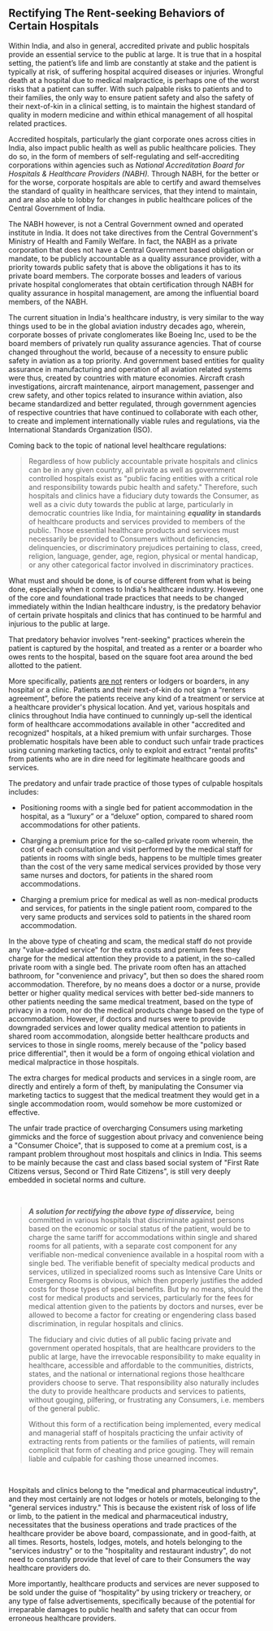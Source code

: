 ## Rectifying The Rent-seeking Behaviors of Certain Hospitals 

Within India, and also in general, accredited private and public hospitals provide an essential service to the public at large. It is true that in a hospital setting, the patient’s life and limb are constantly at stake and the patient is typically at risk, of suffering hospital acquired diseases or injuries. Wrongful death at a hospital due to medical malpractice, is perhaps one of the worst risks that a patient can suffer. With such palpable risks to patients and to their families, the only way to ensure patient safety and also the safety of their next-of-kin in a clinical setting, is to maintain the highest standard of quality in modern medicine and within ethical management of all hospital related practices. 

Accredited hospitals, particularly the giant corporate ones across cities in India, also impact public health as well as public healthcare policies. They do so, in the form of members of self-regulating and self-accrediting corporations within agencies such as *National Accreditation Board for Hospitals & Healthcare Providers (NABH).* Through NABH, for the better or for the worse, corporate hospitals are able to certify and award themselves the standard of quality in healthcare services, that they intend to maintain, and are also able to lobby for changes in public healthcare polices of the Central Government of India. 

The NABH however, is not a Central Government owned and operated institute in India. It does not take directives from the Central Government's Ministry of Health and Family Welfare. In fact, the NABH as a private corporation that does not have a Central Government based obligation or mandate, to be publicly accountable as a quality assurance provider, with a priority towards public safety that is above the obligations it has to its private board members. The corporate bosses and leaders of various private hospital conglomerates that obtain certification through NABH for quality assurance in hospital management, are among the influential board members, of the NABH. 

The current situation in India's healthcare industry, is very similar to the way things used to be in the global aviation industry decades ago, wherein, corporate bosses of private conglomerates like Boeing Inc, used to be the board members of privately run quality assurance agencies. That of course changed throughout the world, because of a necessity to ensure public safety in aviation as a top priority. And government based entities for quality assurance in manufacturing and operation of all aviation related systems were thus, created by countries with mature economies. Aircraft crash investigations, aircraft maintenance, airport management, passenger and crew safety, and other topics related to insurance within aviation, also became standardized and better regulated, through government agencies of respective countries that have continued to collaborate with each other, to create and implement internationally viable rules and regulations, via the International Standards Organization (ISO).  

Coming back to the topic of national level healthcare regulations:   

>Regardless of how publicly accountable private hospitals and clinics can be in any given country, all private as well as government controlled hospitals exist as "public facing entities with a critical role and responsibility towards pubic health and safety." Therefore, such hospitals and clinics have a fiduciary duty towards the Consumer, as well as a civic duty towards the public at large, particularly in democratic countries like India, for maintaining ***equality*** **in standards** of healthcare products and services provided to members of the public. Those essential healthcare products and services must necessarily be provided to Consumers without deficiencies, delinquencies, or discriminatory prejudices pertaining to class, creed, religion, language, gender, age, region, physical or mental handicap, or any other categorical factor involved in discriminatory practices. 

What must and should be done, is of course different from what is being done, especially when it comes to India's healthcare industry. However, one of the core and foundational trade practices that needs to be changed immediately within the Indian healthcare industry, is the predatory behavior of certain private hospitals and clinics that has continued to be harmful and injurious to the public at large. 

That predatory behavior involves "rent-seeking" practices wherein the patient is captured by the hospital, and treated as a renter or a boarder who owes rents to the hospital, based on the square foot area around the bed allotted to the patient. 

More specifically, patients <ins>are not</ins> renters or lodgers or boarders, in any hospital or a clinic. Patients and their next-of-kin do not sign a “renters agreement”, before the patients receive any kind of a treatment or service at a healthcare provider's physical location. And yet, various hospitals and clinics throughout India have continued to cunningly up-sell the identical form of healthcare accommodations available in other "accredited and recognized" hospitals, at a hiked premium with unfair surcharges. Those problematic hospitals have been able to conduct such unfair trade practices using cunning marketing tactics, only to exploit and extract "rental profits" from patients who are in dire need for legitimate healthcare goods and services. 

The predatory and unfair trade practice of those types of culpable hospitals includes: 

- Positioning rooms with a single bed for patient accommodation in the hospital, as a “luxury” or a “deluxe” option, compared to shared room accommodations for other patients. 

- Charging a premium price for the so-called private room wherein, the cost of each consultation and visit performed by the medical staff for patients in rooms with single beds, happens to be multiple times greater than the cost of the very same medical services provided by those very same nurses and doctors, for patients in the shared room accommodations. 

- Charging a premium price for medical as well as non-medical products and services, for patients in the single patient room, compared to the very same products and services sold to patients in the shared room accommodation. 

In the above type of cheating and scam, the medical staff do not provide any "value-added service" for the extra costs and premium fees they charge for the medical attention they provide to a patient, in the so-called private room with a single bed. The private room often has an attached bathroom, for "convenience and privacy", but then so does the shared room accommodation. Therefore, by no means does a doctor or a nurse, provide better or higher quality medical services with better bed-side manners to other patients needing the same medical treatment, based on the type of privacy in a room, nor do the medical products change based on the type of accommodation. However, if doctors and nurses were to provide downgraded services and lower quality medical attention to patients in shared room accommodation, alongside better healthcare products and services to those in single rooms, merely because of the "policy based price differential", then it would be a form of ongoing ethical violation and medical malpractice in those hospitals. 

The extra charges for medical products and services in a single room, are directly and entirely a form of theft, by manipulating the Consumer via marketing tactics to suggest that the medical treatment they would get in a single accommodation room, would somehow be more customized or effective.

The unfair trade practice of overcharging Consumers using marketing gimmicks and the force of suggestion about privacy and convenience being a "Consumer Choice", that is supposed to come at a premium cost, is a rampant problem throughout most hospitals and clinics in India. This seems to be mainly because the cast and class based social system of "First Rate Citizens versus, Second or Third Rate Citizens", is still very deeply embedded in societal norms and culture. 

<br>

>***A solution for rectifying the above type of disservice,*** being committed in various hospitals that discriminate against persons based on the economic or social status of the patient, would be to charge the same tariff for accommodations within single and shared rooms for all patients, with a separate cost component for any verifiable non-medical convenience available in a hospital room with a single bed. The verifiable benefit of specialty medical products and services, utilized in specialized rooms such as Intensive Care Units or Emergency Rooms is obvious, which then properly justifies the added costs for those types of special benefits. But by no means, should the cost for medical products and services, particularly for the fees for medical attention given to the patients by doctors and nurses, ever be allowed to become a factor for creating or engendering class based discrimination, in regular hospitals and clinics. 
>
>The fiduciary and civic duties of all public facing private and government operated hospitals, that are healthcare providers to the public at large, have the irrevocable responsibility to make equality in healthcare, accessible and affordable to the communities, districts, states, and the national or international regions those healthcare providers choose to serve. That responsibility also naturally includes the duty to provide healthcare products and services to patients, without gouging, pilfering, or frustrating any Consumers, i.e. members of the general public. 
>
>Without this form of a rectification being implemented, every medical and managerial staff of hospitals practicing the unfair activity of extracting rents from patients or the families of patients, will remain complicit that form of cheating and price gouging. They will remain liable and culpable for cashing those unearned incomes.  


<br>

Hospitals and clinics belong to the "medical and pharmaceutical industry", and they most certainly are not lodges or hotels or motels, belonging to the "general services industry." This is because the existent risk of loss of life or limb, to the patient in the medical and pharmaceutical industry, necessitates that the business operations and trade practices of the healthcare provider be above board, compassionate, and in good-faith, at all times. Resorts, hostels, lodges, motels, and hotels belonging to the "services industry" or to the "hospitality and restaurant industry", do not need to constantly provide that level of care to their Consumers the way healthcare providers do. 

More importantly, healthcare products and services are never supposed to be sold under the guise of “hospitality” by using trickery or treachery, or any type of false advertisements, specifically because of the potential for irreparable damages to public health and safety that can occur from erroneous healthcare providers. 
